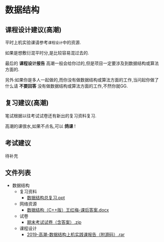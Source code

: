 # 数据结构

## 课程设计建议(高潮)

平时上机实验课请参考`课程设计`中的资源.

如果是想敷衍混平时分,是比较容易混过去的.

最后的 **课程设计报告** 高潮一般会给你过的,但是项目一定要涉及到数据结构或算法方面的.

另外:如果你是多人一起做的,而你没有做数据结构或算法方面的工作,当问起你做了什么请 **不要回答** 没有做数据结构或算法方面的工作,不然你就GG.

## 复习建议(高潮)

笔试根据以往考试试卷还有新出的复习资料复习.

高潮的课很水,如果不点名,可以 **鸽课** !

## 考试建议

待补充

## 文件列表

- 数据结构
    - 复习资料
        - [数据结构总复习.ppt](https://gitee.com/OpenWyu/wyu-courses-lib/raw/master/数据结构/复习资料/数据结构总复习.ppt)
    - 网络资源
        - [数据结构（C++版）王红梅-课后答案.docx](https://gitee.com/OpenWyu/wyu-courses-lib/raw/master/数据结构/网络资源/数据结构（C++版）王红梅-课后答案.docx)
    - 试卷
        - [期末考试试卷（含答案）.zip](https://gitee.com/OpenWyu/wyu-courses-lib/raw/master/数据结构/试卷/期末考试试卷（含答案）.zip)
    - 课程设计
        - [2019-高潮-数据结构上机实践课报告（附源码）.rar](https://gitee.com/OpenWyu/wyu-courses-lib/raw/master/数据结构/课程设计/2019-高潮-数据结构上机实践课报告（附源码）.rar)
